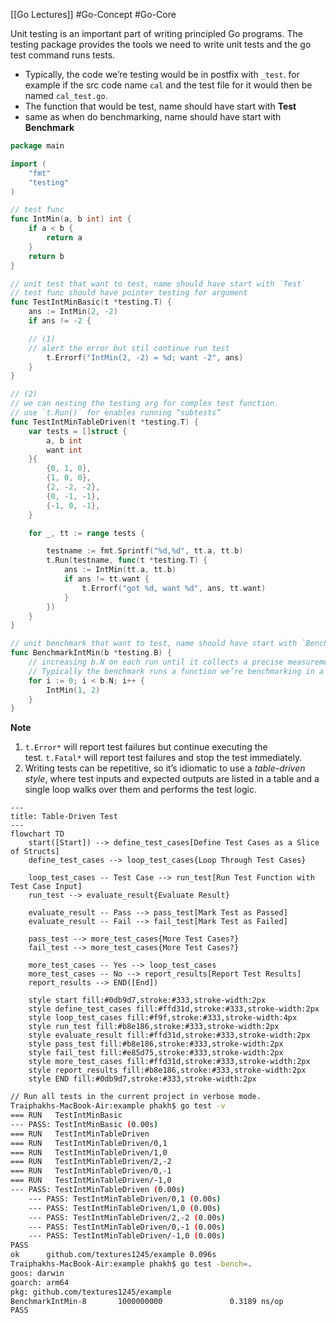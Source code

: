 [[Go Lectures]] #Go-Concept #Go-Core 


Unit testing is an important part of writing principled Go programs. The testing package provides the tools we need to write unit tests and the go test command runs tests.
- Typically, the code we’re testing would be in postfix with `_test`. for example if the src code name `cal` and the test file for it would then be named `cal_test.go`.
- The function that would be test, name should have start with **Test** 
- same as when do benchmarking, name should have start with **Benchmark** 
```go
package main

import (
    "fmt"
    "testing"
)

// test func 
func IntMin(a, b int) int {
    if a < b {
        return a
    }
    return b
}

// unit test that want to test, name should have start with `Test`
// test func should have pointer testing for argument
func TestIntMinBasic(t *testing.T) {
    ans := IntMin(2, -2)
    if ans != -2 {

	// (1)
	// alert the error but stil continue run test
        t.Errorf("IntMin(2, -2) = %d; want -2", ans)
    }
}

// (2)
// we can nesting the testing arg for complex test function. 
// use `t.Run()` for enables running “subtests”
func TestIntMinTableDriven(t *testing.T) {
    var tests = []struct {
        a, b int
        want int
    }{
        {0, 1, 0},
        {1, 0, 0},
        {2, -2, -2},
        {0, -1, -1},
        {-1, 0, -1},
    }

    for _, tt := range tests {

        testname := fmt.Sprintf("%d,%d", tt.a, tt.b)
        t.Run(testname, func(t *testing.T) {
            ans := IntMin(tt.a, tt.b)
            if ans != tt.want {
                t.Errorf("got %d, want %d", ans, tt.want)
            }
        })
    }
}

// unit benchmark that want to test, name should have start with `Benchmark`
func BenchmarkIntMin(b *testing.B) {
	// increasing b.N on each run until it collects a precise measurement.
	// Typically the benchmark runs a function we’re benchmarking in a loop b.N times.
    for i := 0; i < b.N; i++ {
        IntMin(1, 2)
    }
}
```

**Note**
1. `t.Error*` will report test failures but continue executing the test. `t.Fatal*` will report test failures and stop the test immediately.
2. Writing tests can be repetitive, so it’s idiomatic to use a _table-driven style_, where test inputs and expected outputs are listed in a table and a single loop walks over them and performs the test logic.

```merm
---
title: Table-Driven Test
---
flowchart TD
    start([Start]) --> define_test_cases[Define Test Cases as a Slice of Structs]
    define_test_cases --> loop_test_cases{Loop Through Test Cases}

    loop_test_cases -- Test Case --> run_test[Run Test Function with Test Case Input]
    run_test --> evaluate_result{Evaluate Result}

    evaluate_result -- Pass --> pass_test[Mark Test as Passed]
    evaluate_result -- Fail --> fail_test[Mark Test as Failed]

    pass_test --> more_test_cases{More Test Cases?}
    fail_test --> more_test_cases{More Test Cases?}

    more_test_cases -- Yes --> loop_test_cases
    more_test_cases -- No --> report_results[Report Test Results]
    report_results --> END([End])

    style start fill:#0db9d7,stroke:#333,stroke-width:2px
    style define_test_cases fill:#ffd31d,stroke:#333,stroke-width:2px
    style loop_test_cases fill:#f9f,stroke:#333,stroke-width:4px
    style run_test fill:#b8e186,stroke:#333,stroke-width:2px
    style evaluate_result fill:#ffd31d,stroke:#333,stroke-width:2px
    style pass_test fill:#b8e186,stroke:#333,stroke-width:2px
    style fail_test fill:#e85d75,stroke:#333,stroke-width:2px
    style more_test_cases fill:#ffd31d,stroke:#333,stroke-width:2px
    style report_results fill:#b8e186,stroke:#333,stroke-width:2px
    style END fill:#0db9d7,stroke:#333,stroke-width:2px
```

```bash
// Run all tests in the current project in verbose mode.
Traiphakhs-MacBook-Air:example phakh$ go test -v
=== RUN   TestIntMinBasic
--- PASS: TestIntMinBasic (0.00s)
=== RUN   TestIntMinTableDriven
=== RUN   TestIntMinTableDriven/0,1
=== RUN   TestIntMinTableDriven/1,0
=== RUN   TestIntMinTableDriven/2,-2
=== RUN   TestIntMinTableDriven/0,-1
=== RUN   TestIntMinTableDriven/-1,0
--- PASS: TestIntMinTableDriven (0.00s)
    --- PASS: TestIntMinTableDriven/0,1 (0.00s)
    --- PASS: TestIntMinTableDriven/1,0 (0.00s)
    --- PASS: TestIntMinTableDriven/2,-2 (0.00s)
    --- PASS: TestIntMinTableDriven/0,-1 (0.00s)
    --- PASS: TestIntMinTableDriven/-1,0 (0.00s)
PASS
ok      github.com/textures1245/example 0.096s
Traiphakhs-MacBook-Air:example phakh$ go test -bench=.
goos: darwin
goarch: arm64
pkg: github.com/textures1245/example
BenchmarkIntMin-8       1000000000               0.3189 ns/op
PASS
```